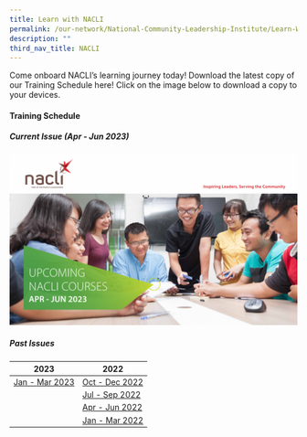 ```yaml
---
title: Learn with NACLI
permalink: /our-network/National-Community-Leadership-Institute/Learn-With-NACLI/
description: ""
third_nav_title: NACLI
---
```

Come onboard NACLI’s learning journey today!  Download the latest copy of our Training Schedule here!  Click on the image below to download a copy to your devices.

#### Training Schedule 

##### Current Issue (Apr - Jun 2023)

[<img src="/images/Our%20Network/NACLI/naclicourses-issue7-apr-jun-2023%20(Cover).png">](/files/Our%20Network/NACLI/Learn%20With%20NACLI/naclicourses-issue7-apr-jun-2023-v2.pdf)

##### Past Issues

| 2023 |  2022 |   
| ------- |  ------- | 
| [Jan - Mar 2023](/files/Our%20Network/NACLI/Learn%20With%20NACLI/naclicourses-issue6-jan-mar-2023.pdf)| [Oct - Dec 2022](/files/Our%20Network/NACLI/Learn%20With%20NACLI/naclicourses-issue5-oct-dec-2022.pdf) |  
| | [Jul - Sep 2022](/files/Our%20Network/NACLI/Learn%20With%20NACLI/naclicourses-issue4-jul-sep-2022%20(1).pdf) |   
| | [Apr - Jun 2022](/files/NACLI/02%20Learn%20with%20NACLI/naclicourses-issue3-apr-jun-2022.pdf) | 
| | [Jan - Mar 2022](/files/NACLI/02%20Learn%20with%20NACLI/naclicourses-issue2-janmar-2022.pdf) |